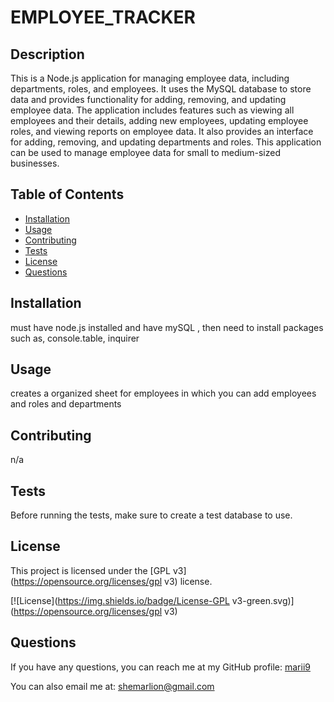 # EMPLOYEE_TRACKER
## Description

This is a Node.js application for managing employee data, including departments, roles, and employees. It uses the MySQL database to store data and provides functionality for adding, removing, and updating employee data. The application includes features such as viewing all employees and their details, adding new employees, updating employee roles, and viewing reports on employee data. It also provides an interface for adding, removing, and updating departments and roles. This application can be used to manage employee data for small to medium-sized businesses.
## Table of Contents
- [Installation](#installation)
- [Usage](#usage)
- [Contributing](#contributing)
- [Tests](#tests)
- [License](#license)
- [Questions](#questions)

## Installation

must have node.js installed and have mySQL , then need to install packages such as, console.table, inquirer

## Usage

creates a organized sheet for employees in which you can add employees and roles and departments

## Contributing

n/a

## Tests

Before running the tests, make sure to create a test database to use.

## License

This project is licensed under the [GPL v3](https://opensource.org/licenses/gpl v3) license.

[![License](https://img.shields.io/badge/License-GPL v3-green.svg)](https://opensource.org/licenses/gpl v3)

## Questions

If you have any questions, you can reach me at my GitHub profile: [marii9](https://github.com/marii9)

You can also email me at: shemarlion@gmail.com
